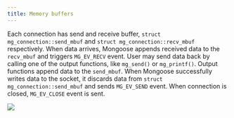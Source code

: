 ```yaml
---
title: Memory buffers
---
```


Each connection has send and receive buffer, `struct mg_connection::send_mbuf`
and `struct mg_connection::recv_mbuf` respectively.  When data arrives,
Mongoose appends received data to the `recv_mbuf` and triggers `MG_EV_RECV`
event. User may send data back by calling one of the output functions, like
`mg_send()` or `mg_printf()`. Output functions append data to the `send_mbuf`.
When Mongoose successfully writes data to the socket, it discards data from
`struct mg_connection::send_mbuf` and sends `MG_EV_SEND` event. When connection
is closed, `MG_EV_CLOSE` event is sent.

![](media/mbuf.png)
